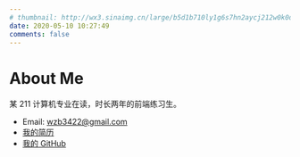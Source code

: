 ```yaml
---
# thumbnail: http://wx3.sinaimg.cn/large/b5d1b710ly1g6s7hn2aycj212w0k0dx5.jpg
date: 2020-05-10 10:27:49
comments: false
---
```


# About Me

某 211 计算机专业在读，时长两年的前端练习生。
+ Email: wzb3422@gmail.com
+ [我的简历](https://resume.wzbspace.top)
+ [我的 GitHub](https://github.com/Wzb3422)
